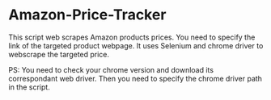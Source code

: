 # Amazon-Price-Tracker

This script web scrapes Amazon products prices. You need to specify the link of the targeted product webpage. It uses Selenium and chrome 
driver to webscrape the targeted price.

PS: You need to check your chrome version and download its correspondant web driver. Then you need to specify the chrome driver path in 
the script.
